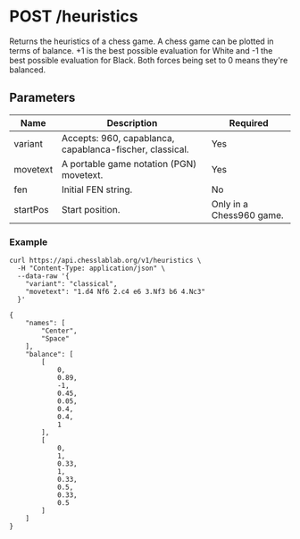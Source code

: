 # POST /heuristics

Returns the heuristics of a chess game. A chess game can be plotted in terms of balance. +1 is the best possible evaluation for White and -1 the best possible evaluation for Black. Both forces being set to 0 means they're balanced.

## Parameters

| Name | Description | Required |
| ---- | ----------- | -------- |
| variant | Accepts: 960, capablanca, capablanca-fischer, classical. | Yes |
| movetext | A portable game notation (PGN) movetext. | Yes |
| fen | Initial FEN string. | No |
| startPos | Start position. | Only in a Chess960 game. |

### Example

```text
curl https://api.chesslablab.org/v1/heuristics \
  -H "Content-Type: application/json" \
  --data-raw '{
    "variant": "classical",
    "movetext": "1.d4 Nf6 2.c4 e6 3.Nf3 b6 4.Nc3"
  }'
```

```text
{
	"names": [
		"Center",
		"Space"
	],
	"balance": [
		[
			0,
			0.89,
			-1,
			0.45,
			0.05,
			0.4,
			0.4,
			1
		],
		[
			0,
			1,
			0.33,
			1,
			0.33,
			0.5,
			0.33,
			0.5
		]
	]
}
```
